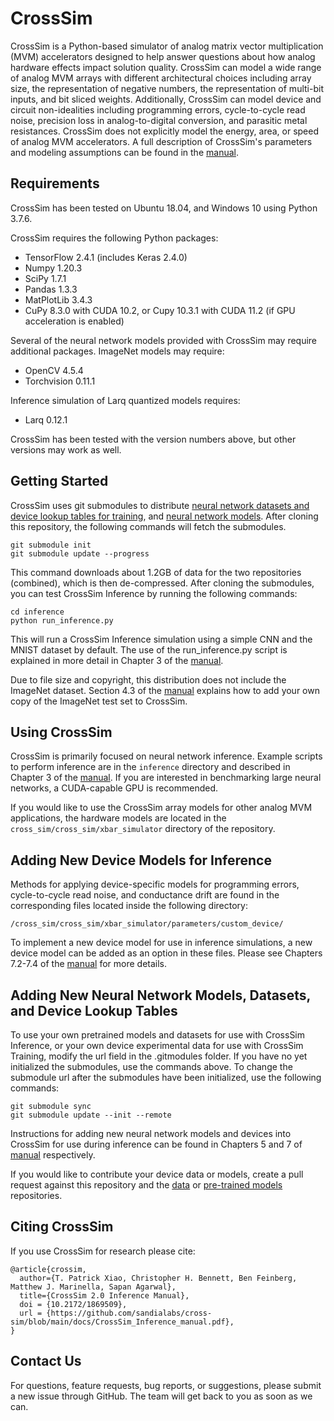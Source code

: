 # CrossSim

CrossSim is a Python-based simulator of analog matrix vector multiplication (MVM) accelerators designed to help answer questions about how analog hardware effects impact solution quality. CrossSim can model a wide range of analog MVM arrays with different architectural choices including array size, the representation of negative numbers, the representation of multi-bit inputs, and bit sliced weights. Additionally, CrossSim can model device and circuit non-idealities including programming errors, cycle-to-cycle read noise, precision loss in analog-to-digital conversion, and parasitic metal resistances. CrossSim does not explicitly model the energy, area, or speed of analog MVM accelerators. A full description of CrossSim's parameters and modeling assumptions can be found in the [manual](https://github.com/sandialabs/cross-sim/blob/main/docs/CrossSim_Inference_manual.pdf).

## Requirements
CrossSim has been tested on Ubuntu 18.04, and Windows 10 using Python 3.7.6.

CrossSim requires the following Python packages:
* TensorFlow 2.4.1 (includes Keras 2.4.0)
* Numpy 1.20.3
* SciPy 1.7.1
* Pandas 1.3.3
* MatPlotLib 3.4.3
* CuPy 8.3.0 with CUDA 10.2, or Cupy 10.3.1 with CUDA 11.2 (if GPU acceleration is enabled)

Several of the neural network models provided with CrossSim may require additional packages.
ImageNet models may require:
* OpenCV 4.5.4
* Torchvision 0.11.1

Inference simulation of Larq quantized models requires:
* Larq 0.12.1

CrossSim has been tested with the version numbers above, but other versions may work as well.

## Getting Started
CrossSim uses git submodules to distribute [neural network datasets and device lookup tables for training](https://github.com/sandialabs/cross-sim-data), and [neural network models](https://github.com/sandialabs/cross-sim-models). After cloning this repository, the following commands will fetch the submodules.
```
git submodule init
git submodule update --progress
```

This command downloads about 1.2GB of data for the two repositories (combined), which is then de-compressed. After cloning the submodules, you can test CrossSim Inference by running the following commands:
```
cd inference
python run_inference.py
```
This will run a CrossSim Inference simulation using a simple CNN and the MNIST dataset by default. The use of the run_inference.py script is explained in more detail in Chapter 3 of the [manual](https://github.com/sandialabs/cross-sim/blob/main/docs/CrossSim_Inference_manual.pdf).

Due to file size and copyright, this distribution does not include the ImageNet dataset. Section 4.3 of the [manual](https://github.com/sandialabs/cross-sim/blob/main/docs/CrossSim_Inference_manual.pdf) explains how to add your own copy of the ImageNet test set to CrossSim.

## Using CrossSim
CrossSim is primarily focused on neural network inference. Example scripts to perform inference are in the ``inference`` directory and described in Chapter 3 of the [manual](https://github.com/sandialabs/cross-sim/blob/main/docs/CrossSim_Inference_manual.pdf). If you are interested in benchmarking large neural networks, a CUDA-capable GPU is recommended.

If you would like to use the CrossSim array models for other analog MVM applications, the hardware models are located in the ``cross_sim/cross_sim/xbar_simulator`` directory of the repository.

## Adding New Device Models for Inference
Methods for applying device-specific models for programming errors, cycle-to-cycle read noise, and conductance drift are found in the corresponding files located inside the following directory:
```
/cross_sim/cross_sim/xbar_simulator/parameters/custom_device/
```
To implement a new device model for use in inference simulations, a new device model can be added as an option in these files. Please see Chapters 7.2-7.4 of the [manual](https://github.com/sandialabs/cross-sim/blob/main/docs/CrossSim_Inference_manual.pdf) for more details.

## Adding New Neural Network Models, Datasets, and Device Lookup Tables
To use your own pretrained models and datasets for use with CrossSim Inference, or your own device experimental data for use with CrossSim Training, modify the url field in the .gitmodules folder. If you have no yet initialized the submodules, use the commands above. To change the submodule url after the submodules have been initialized, use the following commands:
```
git submodule sync
git submodule update --init --remote
```
Instructions for adding new neural network models and devices into CrossSim for use during inference can be found in Chapters 5 and 7 of [manual](https://github.com/sandialabs/cross-sim/blob/main/docs/CrossSim_Inference_manual.pdf) respectively.

If you would like to contribute your device data or models, create a pull request against this repository and the [data](https://github.com/sandialabs/cross-sim-data) or [pre-trained models](https://github.com/sandialabs/cross-sim-models) repositories.

## Citing CrossSim
If you use CrossSim for research please cite:
```
@article{crossim,
  author={T. Patrick Xiao, Christopher H. Bennett, Ben Feinberg, Matthew J. Marinella, Sapan Agarwal},
  title={CrossSim 2.0 Inference Manual},
  doi = {10.2172/1869509},
  url = {https://github.com/sandialabs/cross-sim/blob/main/docs/CrossSim_Inference_manual.pdf},
}
```

## Contact Us
For questions, feature requests, bug reports, or suggestions, please submit a new issue through GitHub. The team will get back to you as soon as we can.
